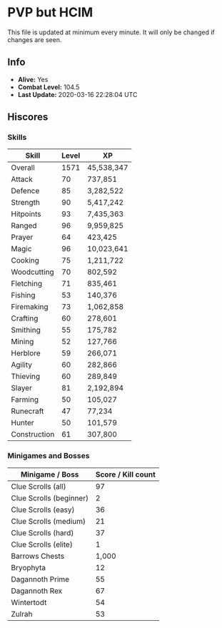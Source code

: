 # PVP but HCIM

This file is updated at minimum every minute. It will only be changed if changes are seen.

## Info

 - **Alive:** Yes
 - **Combat Level:** 104.5
 - **Last Update:** 2020-03-16 22:28:04 UTC

## Hiscores

### Skills

| Skill | Level | XP |
|--|--|--|
| Overall | 1571 | 45,538,347 |
| Attack | 70 | 737,851 |
| Defence | 85 | 3,282,522 |
| Strength | 90 | 5,417,242 |
| Hitpoints | 93 | 7,435,363 |
| Ranged | 96 | 9,959,825 |
| Prayer | 64 | 423,425 |
| Magic | 96 | 10,023,641 |
| Cooking | 75 | 1,211,722 |
| Woodcutting | 70 | 802,592 |
| Fletching | 71 | 835,461 |
| Fishing | 53 | 140,376 |
| Firemaking | 73 | 1,062,858 |
| Crafting | 60 | 278,601 |
| Smithing | 55 | 175,782 |
| Mining | 52 | 127,766 |
| Herblore | 59 | 266,071 |
| Agility | 60 | 282,866 |
| Thieving | 60 | 289,849 |
| Slayer | 81 | 2,192,894 |
| Farming | 50 | 105,027 |
| Runecraft | 47 | 77,234 |
| Hunter | 50 | 101,579 |
| Construction | 61 | 307,800 |

### Minigames and Bosses

| Minigame / Boss | Score / Kill count |
|--|--|
| Clue Scrolls (all) | 97 |
| Clue Scrolls (beginner) | 2 |
| Clue Scrolls (easy) | 36 |
| Clue Scrolls (medium) | 21 |
| Clue Scrolls (hard) | 37 |
| Clue Scrolls (elite) | 1 |
| Barrows Chests | 1,000 |
| Bryophyta | 12 |
| Dagannoth Prime | 55 |
| Dagannoth Rex | 67 |
| Wintertodt | 54 |
| Zulrah | 53 |

